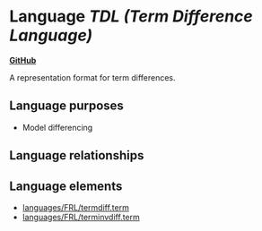# Language _TDL (Term Difference Language)_
**[GitHub](https://github.com/softlang/yas/blob/master/languages/TDL)**

A representation format for term differences.

## Language purposes
* Model differencing

## Language relationships

## Language elements
* [languages/FRL/termdiff.term](../../languages/FRL/termdiff.term)
* [languages/FRL/terminvdiff.term](../../languages/FRL/terminvdiff.term)
